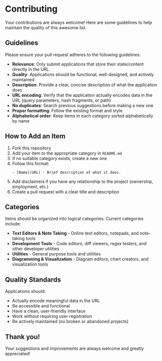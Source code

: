 # Contributing

Your contributions are always welcome! Here are some guidelines to help maintain the quality of this awesome list.

## Guidelines

Please ensure your pull request adheres to the following guidelines:

- **Relevance**: Only submit applications that store their state/content directly in the URL
- **Quality**: Applications should be functional, well-designed, and actively maintained
- **Description**: Provide a clear, concise description of what the application does
- **URL encoding**: Verify that the application actually encodes data in the URL (query parameters, hash fragments, or path)
- **No duplicates**: Search previous suggestions before making a new one
- **Proper formatting**: Follow the existing format and style
- **Alphabetical order**: Keep items in each category sorted alphabetically by name

## How to Add an Item

1. Fork this repository
2. Add your item to the appropriate category in `README.md`
3. If no suitable category exists, create a new one
4. Follow this format:
   ```
   - [Name](URL) - Brief description of what it does.
   ```
5. Add disclaimers if you have any relationship to the project (ownership, employment, etc.)
6. Create a pull request with a clear title and description

## Categories

Items should be organized into logical categories. Current categories include:

- **Text Editors & Note Taking** - Online text editors, notepads, and note-taking tools
- **Development Tools** - Code editors, diff viewers, regex testers, and other developer utilities
- **Utilities** - General purpose tools and utilities
- **Diagramming & Visualization** - Diagram editors, chart creators, and visualization tools

## Quality Standards

Applications should:
- Actually encode meaningful data in the URL
- Be accessible and functional
- Have a clean, user-friendly interface
- Work without requiring user registration
- Be actively maintained (no broken or abandoned projects)

## Thank you!

Your suggestions and improvements are always welcome and greatly appreciated!
